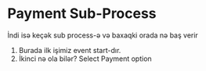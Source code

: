 # Payment Sub-Process

İndi isə keçək sub process-ə və baxaqki orada nə baş verir

1. Burada ilk işimiz event start-dır.
2. İkinci nə ola bilər? Select Payment option
